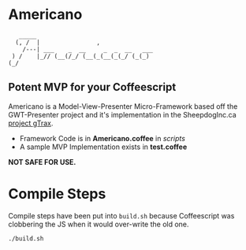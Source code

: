# Americano

    
       _____                                 
      (, /  |                ,               
        /---| ___    _  __     _  _  __   ___
     ) /    |_// (__(/_/ (__(_(__(_(_/ (_(_) 
    (_/                                      


## Potent MVP for your Coffeescript

Americano is a Model-View-Presenter Micro-Framework based off the GWT-Presenter project and it's implementation in the SheepdogInc.ca [project gTrax](http://app.gtraxapp.com/).

 - Framework Code is in **Americano.coffee** in *scripts*
 - A sample MVP Implementation exists in **test.coffee**

**NOT SAFE FOR USE.**

# Compile Steps

Compile steps have been put into `build.sh` because Coffeescript was clobbering the JS when it would over-write the old one.

    ./build.sh